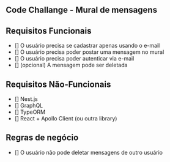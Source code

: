 Code Challange - Mural de mensagens
--------------------

## Requisitos Funcionais
- [] O usuário precisa se cadastrar apenas usando o e-mail
- [] O usuário precisa poder postar uma mensagem no mural
- [] O usuário precisa poder autenticar via e-mail
- [] (opcional) A mensagem pode ser deletada

## Requisitos Não-Funcionais
- [] Nest.js
- [] GraphQL
- [] TypeORM
- [] React + Apollo Client (ou outra library)

## Regras de negócio
- [] O usuário não pode deletar mensagens de outro usuário